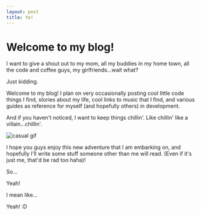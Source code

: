 ```yaml
---
layout: post
title: Yo!
---
```


# Welcome to my blog!

I want to give a shout out to my mom, all my buddies in my home town, all the code and coffee guys, my girlfriends...wait what?

Just kidding.

Welcome to my blog! I plan on very occasionally posting cool little code things I find, stories about my life, cool links to music that I find, and various guides as reference for myself (and hopefully others) in development.

And if you haven't noticed, I want to keep things chillin'. Like chillin' like a villain...chillin'.

![casual gif](https://s-media-cache-ak0.pinimg.com/736x/34/4d/dd/344dddf8812e1fc1c1cfc07b17414897.jpg)

I hope you guys enjoy this new adventure that I am embarking on, and hopefully I'll write some stuff someone other than me will read. (Even if it's just me, that'd be rad too haha)!

So...

Yeah!

I mean like...

Yeah! :D
